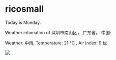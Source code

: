 # ricosmall

Today is Monday.

Weather infomation of 深圳市南山区， 广东省， 中国: 

Weather: 中雨, Temperature: 21 ℃ , Air Index: 9 优

<img src="https://github-readme-stats.vercel.app/api?username=ricosmall&show_icons=true" />
